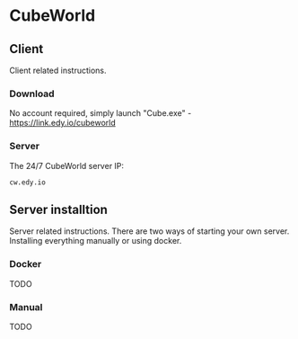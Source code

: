 # CubeWorld

## Client
Client related instructions.

### Download
No account required, simply launch "Cube.exe" - https://link.edy.io/cubeworld

### Server
The 24/7 CubeWorld server IP:
```
cw.edy.io
```

## Server installtion
Server related instructions.
There are two ways of starting your own server. Installing everything manually or using docker.

### Docker
TODO

### Manual
TODO